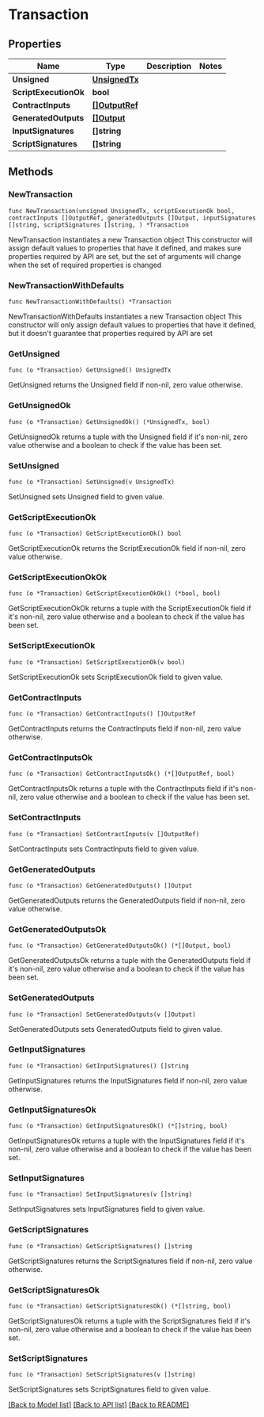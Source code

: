 # Transaction

## Properties

Name | Type | Description | Notes
------------ | ------------- | ------------- | -------------
**Unsigned** | [**UnsignedTx**](UnsignedTx.md) |  | 
**ScriptExecutionOk** | **bool** |  | 
**ContractInputs** | [**[]OutputRef**](OutputRef.md) |  | 
**GeneratedOutputs** | [**[]Output**](Output.md) |  | 
**InputSignatures** | **[]string** |  | 
**ScriptSignatures** | **[]string** |  | 

## Methods

### NewTransaction

`func NewTransaction(unsigned UnsignedTx, scriptExecutionOk bool, contractInputs []OutputRef, generatedOutputs []Output, inputSignatures []string, scriptSignatures []string, ) *Transaction`

NewTransaction instantiates a new Transaction object
This constructor will assign default values to properties that have it defined,
and makes sure properties required by API are set, but the set of arguments
will change when the set of required properties is changed

### NewTransactionWithDefaults

`func NewTransactionWithDefaults() *Transaction`

NewTransactionWithDefaults instantiates a new Transaction object
This constructor will only assign default values to properties that have it defined,
but it doesn't guarantee that properties required by API are set

### GetUnsigned

`func (o *Transaction) GetUnsigned() UnsignedTx`

GetUnsigned returns the Unsigned field if non-nil, zero value otherwise.

### GetUnsignedOk

`func (o *Transaction) GetUnsignedOk() (*UnsignedTx, bool)`

GetUnsignedOk returns a tuple with the Unsigned field if it's non-nil, zero value otherwise
and a boolean to check if the value has been set.

### SetUnsigned

`func (o *Transaction) SetUnsigned(v UnsignedTx)`

SetUnsigned sets Unsigned field to given value.


### GetScriptExecutionOk

`func (o *Transaction) GetScriptExecutionOk() bool`

GetScriptExecutionOk returns the ScriptExecutionOk field if non-nil, zero value otherwise.

### GetScriptExecutionOkOk

`func (o *Transaction) GetScriptExecutionOkOk() (*bool, bool)`

GetScriptExecutionOkOk returns a tuple with the ScriptExecutionOk field if it's non-nil, zero value otherwise
and a boolean to check if the value has been set.

### SetScriptExecutionOk

`func (o *Transaction) SetScriptExecutionOk(v bool)`

SetScriptExecutionOk sets ScriptExecutionOk field to given value.


### GetContractInputs

`func (o *Transaction) GetContractInputs() []OutputRef`

GetContractInputs returns the ContractInputs field if non-nil, zero value otherwise.

### GetContractInputsOk

`func (o *Transaction) GetContractInputsOk() (*[]OutputRef, bool)`

GetContractInputsOk returns a tuple with the ContractInputs field if it's non-nil, zero value otherwise
and a boolean to check if the value has been set.

### SetContractInputs

`func (o *Transaction) SetContractInputs(v []OutputRef)`

SetContractInputs sets ContractInputs field to given value.


### GetGeneratedOutputs

`func (o *Transaction) GetGeneratedOutputs() []Output`

GetGeneratedOutputs returns the GeneratedOutputs field if non-nil, zero value otherwise.

### GetGeneratedOutputsOk

`func (o *Transaction) GetGeneratedOutputsOk() (*[]Output, bool)`

GetGeneratedOutputsOk returns a tuple with the GeneratedOutputs field if it's non-nil, zero value otherwise
and a boolean to check if the value has been set.

### SetGeneratedOutputs

`func (o *Transaction) SetGeneratedOutputs(v []Output)`

SetGeneratedOutputs sets GeneratedOutputs field to given value.


### GetInputSignatures

`func (o *Transaction) GetInputSignatures() []string`

GetInputSignatures returns the InputSignatures field if non-nil, zero value otherwise.

### GetInputSignaturesOk

`func (o *Transaction) GetInputSignaturesOk() (*[]string, bool)`

GetInputSignaturesOk returns a tuple with the InputSignatures field if it's non-nil, zero value otherwise
and a boolean to check if the value has been set.

### SetInputSignatures

`func (o *Transaction) SetInputSignatures(v []string)`

SetInputSignatures sets InputSignatures field to given value.


### GetScriptSignatures

`func (o *Transaction) GetScriptSignatures() []string`

GetScriptSignatures returns the ScriptSignatures field if non-nil, zero value otherwise.

### GetScriptSignaturesOk

`func (o *Transaction) GetScriptSignaturesOk() (*[]string, bool)`

GetScriptSignaturesOk returns a tuple with the ScriptSignatures field if it's non-nil, zero value otherwise
and a boolean to check if the value has been set.

### SetScriptSignatures

`func (o *Transaction) SetScriptSignatures(v []string)`

SetScriptSignatures sets ScriptSignatures field to given value.



[[Back to Model list]](../README.md#documentation-for-models) [[Back to API list]](../README.md#documentation-for-api-endpoints) [[Back to README]](../README.md)


